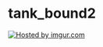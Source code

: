 tank_bound2
===========
<a href="http://imgur.com/WCHeY8O"><img src="http://i.imgur.com/WCHeY8O.jpg" title="Hosted by imgur.com" /></a>
